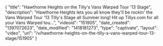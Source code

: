 {
    "title": "Hawthorne Heights on the Tilly's Vans Warped Tour '13 Stage",
    "description": "Hawthorne Heights lets you all know they'll be rockin' the Vans Warped Tour '13 Tilly's Stage all Summer long! Hit up Tillys.com for all your Vans Warped tou...",
    "videoid": "151905",
    "date_created": "1397072623",
    "date_modified": "1418181273",
    "type": "captivate",
    "layout": "video",
    "url": "\/v\/hawthorne-heights-on-the-tilly-s-vans-warped-tour-13-stage\/151905"
}
